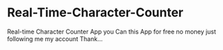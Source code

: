 # Real-Time-Character-Counter
Real-time Character Counter App you Can this App for free no money just following me my  account Thank...
